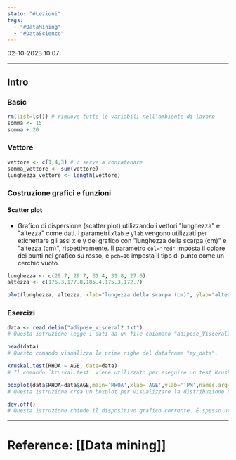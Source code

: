 ```yaml
---
stato: "#Lezioni"
tags:
  - "#DataMining"
  - "#DataScience"
---
```

02-10-2023 10:07

--- 

## Intro
### Basic
```R
rm(list=ls()) # rimuove tutte le variabili nell'ambiente di lavoro
somma <- 15
somma + 20
```

### Vettore
```R
vettore <- c(1,4,3) # c serve a concatenare
somma_vettore <- sum(vettore)
lunghezza_vettore <- length(vettore)
```

### Costruzione grafici e funzioni

#### Scatter plot
- Grafico di dispersione (scatter plot) utilizzando i vettori "lunghezza" e "altezza" come dati. I parametri `xlab` e `ylab` vengono utilizzati per etichettare gli assi x e y del grafico con "lunghezza della scarpa (cm)" e "altezza (cm)", rispettivamente. Il parametro `col="red"` imposta il colore dei punti nel grafico su rosso, e `pch=16` imposta il tipo di punto come un cerchio vuoto.

```R
lunghezza <- c(29.7, 29.7, 31.4, 31.8, 27.6) 
altezza <- c(175.3,177.8,185.4,175.3,172.7)

plot(lunghezza, altezza, xlab="lungezza della scarpa (cm)", ylab="altezza (cm)", col="red",pch=16 )

```


### Esercizi
```R
data <- read.delim("adipose_Visceral2.txt")
# Questa istruzione legge i dati da un file chiamato "adipose_Visceral2.txt" e li memorizza nel dataframe "data". Presumibilmente, il file contiene dati tabellari separati da tabulazioni o spazi, poiché stai utilizzando `read.delim`

head(data)
# Questo comando visualizza le prime righe del dataframe "my_data".

kruskal.test(RHOA ~ AGE, data=data)
# Il comando `kruskal.test` viene utilizzato per eseguire un test Kruskal-Wallis per determinare se ci sono differenze significative tra i gruppi di dati.

boxplot(data$RHOA~data$AGE,main='RHOA',xlab='AGE',ylab='TPM',names.arg=c('20-29','30-39','40-49','50-59','60-69','70-79'),col=brewer.pal(n=6,name="PuRd"))
# Questa istruzione crea un boxplot per visualizzare la distribuzione della variabile "RHOA" in base alla variabile "AGE". I parametri `main`, `xlab`, e `ylab` vengono utilizzati per etichettare il grafico. Il parametro `names.arg` specifica le etichette sull'asse x per ciascun intervallo di età. Il parametro `col` imposta il colore del boxplot utilizzando una paletta di colori ("PuRd" da "RColorBrewer").

dev.off()
# Questa istruzione chiude il dispositivo grafico corrente. È spesso utilizzata quando si salva un grafico in un file o quando si desidera passare a un diverso dispositivo grafico.
```


---
# Reference: [[Data mining]]